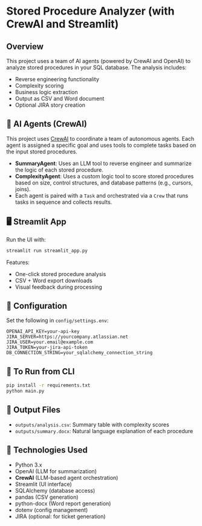 # Stored Procedure Analyzer (with CrewAI and Streamlit)

## Overview

This project uses a team of AI agents (powered by CrewAI and OpenAI) to analyze stored procedures in your SQL database. The analysis includes:
- Reverse engineering functionality
- Complexity scoring
- Business logic extraction
- Output as CSV and Word document
- Optional JIRA story creation

## 🧠 AI Agents (CrewAI)

This project uses [CrewAI](https://github.com/joaomdmoura/crewAI) to coordinate a team of autonomous agents. Each agent is assigned a specific goal and uses tools to complete tasks based on the input stored procedures.

- **SummaryAgent**: Uses an LLM tool to reverse engineer and summarize the logic of each stored procedure.
- **ComplexityAgent**: Uses a custom logic tool to score stored procedures based on size, control structures, and database patterns (e.g., cursors, joins).
- Each agent is paired with a `Task` and orchestrated via a `Crew` that runs tasks in sequence and collects results.

## 🖥️ Streamlit App

Run the UI with:
```bash
streamlit run streamlit_app.py
```

Features:
- One-click stored procedure analysis
- CSV + Word export downloads
- Visual feedback during processing

## 🔧 Configuration

Set the following in `config/settings.env`:
```
OPENAI_API_KEY=your-api-key
JIRA_SERVER=https://yourcompany.atlassian.net
JIRA_USER=your.email@example.com
JIRA_TOKEN=your-jira-api-token
DB_CONNECTION_STRING=your_sqlalchemy_connection_string
```

## 🏁 To Run from CLI

```bash
pip install -r requirements.txt
python main.py
```

## 📂 Output Files

- `outputs/analysis.csv`: Summary table with complexity scores
- `outputs/summary.docx`: Natural language explanation of each procedure

## 🧩 Technologies Used

- Python 3.x
- OpenAI (LLM for summarization)
- **CrewAI** (LLM-based agent orchestration)
- Streamlit (UI interface)
- SQLAlchemy (database access)
- pandas (CSV generation)
- python-docx (Word report generation)
- dotenv (config management)
- JIRA (optional: for ticket generation)
